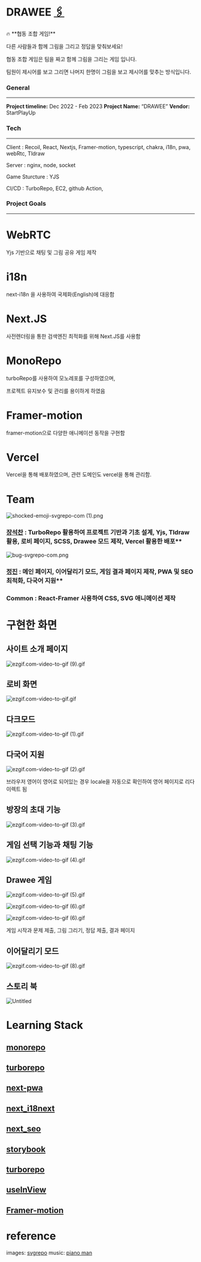 # DRAWEE [🖇️](https://drawee.art)

<aside>
🔥 **협동 조합 게임!**

다른 사람들과 함께 그림을 그리고 정답을 맞춰보세요!

협동 조합 게임은 팀을 짜고 함께 그림을 그리는 게임 입니다.

팀원이 제시어를 보고 그리면 나머지 한명이 그림을 보고 제시어를 맞추는 방식입니다.

</aside>

### General

---

**Project timeline:** Dec 2022 - Feb 2023
**Project Name:** “DRAWEE”
**Vendor:** StartPlayUp

### Tech

---

Client : Recoil, React, Nextjs, Framer-motion, typescript, chakra, i18n, pwa, webRtc, Tldraw

Server : nginx, node, socket

Game Sturcture : YJS

CI/CD : TurboRepo, EC2, github Action,

### Project Goals

---

# WebRTC

Yjs 기반으로 채팅 및 그림 공유 게임 제작

# i18n

next-i18n 을 사용하여 국제화(English)에 대응함

# Next.JS

사전렌더링을 통한 검색엔진 최적화를 위해 Next.JS를 사용함

# MonoRepo

turboRepo를 사용하여 모노레포를 구성하였으며,

프로젝트 유지보수 및 관리를 용이하게 하였음

# Framer-motion

framer-motion으로 다양한 애니메이션 동작을 구현함

# Vercel

Vercel을 통해 배포하였으며, 관련 도메인도 vercel을 통해 관리함.

# **Team**

![shocked-emoji-svgrepo-com (1).png](<document/images/shocked-emoji-svgrepo-com_(1).png>)

### [장석찬](https://github.com/jsc7727) : TurboRepo 활용하여 프로젝트 기반과 기초 설계, Yjs, Tldraw 활용, 로비 페이지, SCSS, Drawee 모드 제작, Vercel 활용한 배포\*\*

![bug-svgrepo-com.png](document/images/bug-svgrepo-com.png)

### [정진](https://github.com/TypingOK) : 메인 페이지, 이어달리기 모드, 게임 결과 페이지 제작, PWA 및 SEO 최적화, 다국어 지원\*\*

### **Common : React-Framer 사용하여 CSS, SVG 애니메이션 제작**

# 구현한 화면

## 사이트 소개 페이지

![ezgif.com-video-to-gif (9).gif](<document/images/ezgif.com-video-to-gif_(9).gif>)

## **로비 화면**

![ezgif.com-video-to-gif.gif](document/images/ezgif.com-video-to-gif.gif)

## **다크모드**

![ezgif.com-video-to-gif (1).gif](<document/images/ezgif.com-video-to-gif_(1).gif>)

## **다국어 지원**

![ezgif.com-video-to-gif (2).gif](<document/images/ezgif.com-video-to-gif_(2).gif>)

브라우저 영어이 영어로 되어있는 경우 locale을 자동으로 확인하여 영어 페이지로 리다이렉트 됨

## 방장의 초대 기능

![ezgif.com-video-to-gif (3).gif](<document/images/ezgif.com-video-to-gif_(3).gif>)

## 게임 선택 기능과 채팅 기능

![ezgif.com-video-to-gif (4).gif](<document/images/ezgif.com-video-to-gif_(4).gif>)

## Drawee 게임

![ezgif.com-video-to-gif (5).gif](<document/images/ezgif.com-video-to-gif_(5).gif>)

![ezgif.com-video-to-gif (6).gif](<document/images/ezgif.com-video-to-gif_(6).gif>)

![ezgif.com-video-to-gif (6).gif](<document/images/ezgif.com-video-to-gif_(6)%201.gif>)

게임 시작과 문제 제출, 그림 그리기, 정답 제출, 결과 페이지

## 이어달리기 모드

![ezgif.com-video-to-gif (8).gif](<document/images/ezgif.com-video-to-gif_(8).gif>)

## 스토리 북

![Untitled](document/images/storybook.png)

# Learning Stack

## [monorepo](https://github.com/coop-game/coop/blob/main/document/monorepo.md)

## [turborepo](https://github.com/coop-game/coop/blob/main/document/turborepo.md)

## [next-pwa](https://github.com/coop-game/coop/blob/main/document/next-pwa.md)

## [next_i18next](https://github.com/coop-game/coop/blob/main/document/next_i18next.md)

## [next_seo](https://github.com/coop-game/coop/blob/main/document/next_seo.md)

## [storybook](https://github.com/coop-game/coop/blob/main/document/storybook.md)

## [turborepo](https://github.com/coop-game/coop/blob/main/document/turborepo.md)

## [useInView](https://github.com/coop-game/coop/blob/main/document/useInView.md)

## [Framer-motion](https://github.com/coop-game/coop/blob/main/document/Framer-motion.md)

# reference

images: [svgrepo](https://www.svgrepo.com/)
music: [piano man](https://gongu.copyright.or.kr/gongu/wrt/wrt/view.do?wrtSn=13073767&menuNo=200020)
